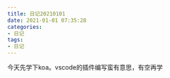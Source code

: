 ```yaml
---
title: 日记20210101
date: 2021-01-01 07:35:28
categories:
- 日记
tags:
- 日记
--- 
```

今天先学下koa。vscode的插件编写蛮有意思，有空再学 
